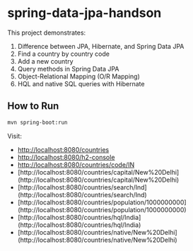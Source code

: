 # spring-data-jpa-handson

This project demonstrates:
1. Difference between JPA, Hibernate, and Spring Data JPA
2. Find a country by country code
3. Add a new country
4. Query methods in Spring Data JPA
5. Object-Relational Mapping (O/R Mapping)
6. HQL and native SQL queries with Hibernate

## How to Run
```bash
mvn spring-boot:run
```

Visit:
- [http://localhost:8080/countries](http://localhost:8080/countries)
- [http://localhost:8080/h2-console](http://localhost:8080/h2-console)
- [http://localhost:8080/countries/code/IN](http://localhost:8080/countries/code/IN)
- [http://localhost:8080/countries/capital/New%20Delhi] (http://localhost:8080/countries/capital/New%20Delhi)
- [http://localhost:8080/countries/search/Ind] (http://localhost:8080/countries/search/Ind)
- [http://localhost:8080/countries/population/1000000000] (http://localhost:8080/countries/population/1000000000)
- [http://localhost:8080/countries/hql/India] (http://localhost:8080/countries/hql/India)
- [http://localhost:8080/countries/native/New%20Delhi] (http://localhost:8080/countries/native/New%20Delhi)